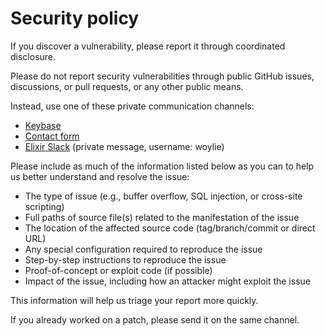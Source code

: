 # Security policy

If you discover a vulnerability, please report it through coordinated
disclosure.

Please do not report security vulnerabilities through public GitHub issues, discussions, or pull requests, or any other public means.

Instead, use one of these private communication channels:

- [Keybase](https://keybase.io/woylie)
- [Contact form](https://mathiaspolligkeit.com)
- [Elixir Slack](https://elixir-lang.slack.com/team/U30GMFN83) (private message, username: woylie)

Please include as much of the information listed below as you can to help us
better understand and resolve the issue:

- The type of issue (e.g., buffer overflow, SQL injection, or cross-site scripting)
- Full paths of source file(s) related to the manifestation of the issue
- The location of the affected source code (tag/branch/commit or direct URL)
- Any special configuration required to reproduce the issue
- Step-by-step instructions to reproduce the issue
- Proof-of-concept or exploit code (if possible)
- Impact of the issue, including how an attacker might exploit the issue

This information will help us triage your report more quickly.

If you already worked on a patch, please send it on the same channel.
